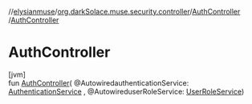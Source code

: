 //[elysianmuse](../../../index.md)/[org.darkSolace.muse.security.controller](../index.md)/[AuthController](index.md)
/[AuthController](-auth-controller.md)

# AuthController

[jvm]\
fun [AuthController](-auth-controller.md)(
@AutowiredauthenticationService: [AuthenticationService](../../org.darkSolace.muse.security.service/-authentication-service/index.md)
, @AutowireduserRoleService: [UserRoleService](../../org.darkSolace.muse.user.service/-user-role-service/index.md))
